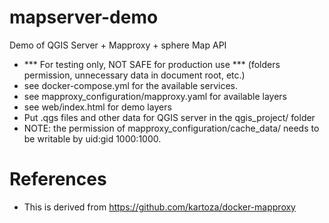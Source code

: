 # mapserver-demo
Demo of QGIS Server + Mapproxy + sphere Map API

* *** For testing only, NOT SAFE for production use *** (folders permission, unnecessary data in document root, etc.)
* see docker-compose.yml for the available services.
* see mapproxy_configuration/mapproxy.yaml for available layers
* see web/index.html for demo layers
* Put .qgs files and other data for QGIS server in the qgis_project/ folder
* NOTE: the permission of mapproxy_configuration/cache_data/ needs to be writable by uid:gid 1000:1000.

# References
* This is derived from https://github.com/kartoza/docker-mapproxy
